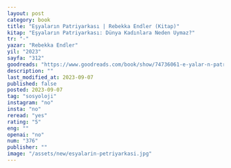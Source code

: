 ```yaml
---
layout: post
category: book
title: "Eşyaların Patriyarkası | Rebekka Endler (Kitap)"
kitap: "Eşyaların Patriyarkası: Dünya Kadınlara Neden Uymaz?"
tr: "-"
yazar: "Rebekka Endler"
yil: "2023"
sayfa: "312"
goodreads: "https://www.goodreads.com/book/show/74736061-e-yalar-n-patriyarkas"
description: ""
last_modified_at: 2023-09-07
published: false
posted: 2023-09-07
tag: "sosyoloji"
instagram: "no"
insta: "no"
reread: "yes"
rating: "5"
eng: ""
openai: "no"
num: "376"
publisher: ""
image: "/assets/new/esyalarin-petriyarkasi.jpg"
---
```

